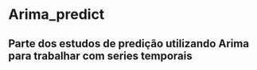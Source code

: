 # Arima_predict
## Parte dos estudos de predição utilizando Arima para trabalhar com series temporais
